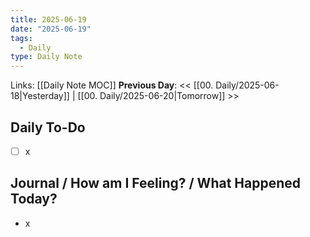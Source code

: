 ```yaml
---
title: 2025-06-19
date: "2025-06-19"
tags:
  - Daily
type: Daily Note
---
```


Links: [[Daily Note MOC]]
**Previous Day**: << [[00. Daily/2025-06-18|Yesterday]] | [[00. Daily/2025-06-20|Tomorrow]] >>

## Daily To-Do
- [ ] x
## Journal / How am I Feeling? / What Happened Today?
- x